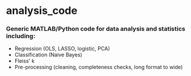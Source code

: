 # analysis_code
### Generic MATLAB/Python code for data analysis and statistics including:

* Regression (OLS, LASSO, logistic, PCA)
* Classification (Naive Bayes)
* Fleiss' k
* Pre-processing (cleaning, completeness checks, long format to wide)
